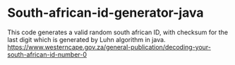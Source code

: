 # South-african-id-generator-java
This code generates a valid random south african ID, with checksum for the last digit which is generated by Luhn algorithm in java.
https://www.westerncape.gov.za/general-publication/decoding-your-south-african-id-number-0